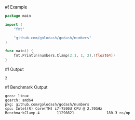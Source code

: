 #! Example
```go
package main

import (
	"fmt"

	"github.com/golodash/godash/numbers"
)

func main() {
	fmt.Println(numbers.Clamp(2.1, 1, 2).(float64))
}
```

#! Output
```
2
```

#! Benchmark Output
```
goos: linux
goarch: amd64
pkg: github.com/golodash/godash/numbers
cpu: Intel(R) Core(TM) i7-7500U CPU @ 2.70GHz
BenchmarkClamp-4        11290821               180.3 ns/op
```